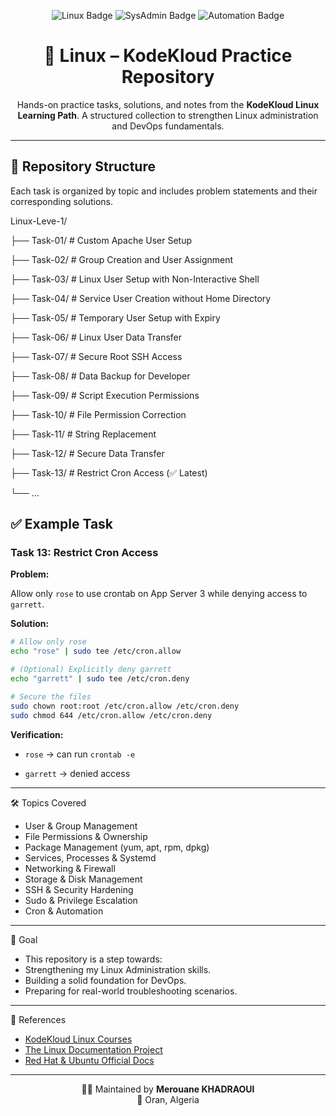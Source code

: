 <!-- Banner -->
<p align="center">
  <img src="https://img.shields.io/badge/Linux-KodeKloud-blue?style=for-the-badge&logo=linux" alt="Linux Badge"/>
  <img src="https://img.shields.io/badge/SysAdmin-DevOps-orange?style=for-the-badge&logo=redhat" alt="SysAdmin Badge"/>
  <img src="https://img.shields.io/badge/Automation-Cron-green?style=for-the-badge&logo=gnubash" alt="Automation Badge"/>
</p>

<h1 align="center">🐧 Linux – KodeKloud Practice Repository</h1>

<p align="center">
  Hands-on practice tasks, solutions, and notes from the <b>KodeKloud Linux Learning Path</b>.  
  A structured collection to strengthen Linux administration and DevOps fundamentals.
</p>

---

## 📂 Repository Structure
Each task is organized by topic and includes problem statements and their corresponding solutions.

Linux-Leve-1/

├── Task-01/ # Custom Apache User Setup

├── Task-02/ # Group Creation and User Assignment  

├── Task-03/ # Linux User Setup with Non-Interactive Shell

├── Task-04/ # Service User Creation without Home Directory

├── Task-05/ # Temporary User Setup with Expiry

├── Task-06/ # Linux User Data Transfer

├── Task-07/ # Secure Root SSH Access

├── Task-08/ # Data Backup for Developer

├── Task-09/ # Script Execution Permissions

├── Task-10/ # File Permission Correction

├── Task-11/ # String Replacement

├── Task-12/ # Secure Data Transfer

├── Task-13/ # Restrict Cron Access (✅ Latest)

└── ...


## ✅ Example Task

### Task 13: Restrict Cron Access

**Problem:**  

Allow only `rose` to use crontab on App Server 3 while denying access to `garrett`.

**Solution:**

```bash
# Allow only rose
echo "rose" | sudo tee /etc/cron.allow

# (Optional) Explicitly deny garrett
echo "garrett" | sudo tee /etc/cron.deny

# Secure the files
sudo chown root:root /etc/cron.allow /etc/cron.deny
sudo chmod 644 /etc/cron.allow /etc/cron.deny
```

**Verification:**

- `rose` → can run `crontab -e`

- `garrett` → denied access

---

🛠 Topics Covered

- User & Group Management
- File Permissions & Ownership
- Package Management (yum, apt, rpm, dpkg)
- Services, Processes & Systemd
- Networking & Firewall
- Storage & Disk Management
- SSH & Security Hardening
- Sudo & Privilege Escalation
- Cron & Automation

---

🎯 Goal

- This repository is a step towards:
- Strengthening my Linux Administration skills.
- Building a solid foundation for DevOps.
- Preparing for real-world troubleshooting scenarios.

---

📌 References

- [KodeKloud Linux Courses](https://kodekloud.com/)
- [The Linux Documentation Project](https://tldp.org/)
- [Red Hat & Ubuntu Official Docs](https://access.redhat.com/documentation)

---

<p align="center"> 👨‍💻 Maintained by <b>Merouane KHADRAOUI</b><br> 📍 Oran, Algeria </p>